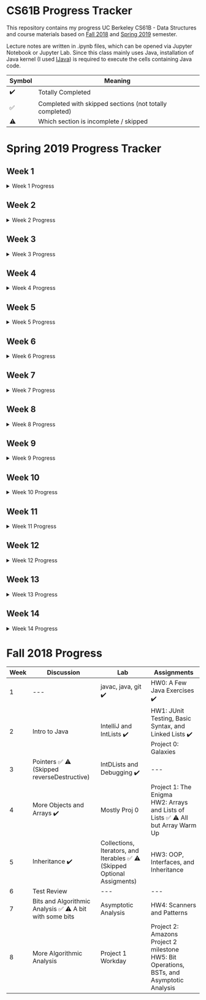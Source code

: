 # CS61B Progress Tracker

This repository contains my progress UC Berkeley CS61B - Data Structures and course materials based on [Fall 2018](https://inst.eecs.berkeley.edu/~cs61b/fa18/) and [Spring 2019](https://sp19.datastructur.es/) semester. 

Lecture notes are written in .ipynb files, which can be opened via Jupyter Notebook or Jupyter Lab. Since this class mainly uses Java, installation of Java kernel (I used [IJava](https://github.com/SpencerPark/IJava)) is required to execute the cells containing Java code.


| Symbol             | Meaning                                                 |
| ------------------ | ------------------------------------------------------- |
| :heavy_check_mark: | Totally Completed                                       |
| :white_check_mark: | Completed with skipped sections (not totally completed) |
| :warning:          | Which section is incomplete / skipped                   |

# Spring 2019 Progress Tracker

## Week 1

<details>
  <summary> Week 1 Progress </summary>

  | Lecture                                          | Study Guide        | Discussion                       | Lab                                         | Assignments / Exams                                     |
  | ------------------------------------------------ | ------------------ | -------------------------------- | ------------------------------------------- | ------------------------------------------------------- |
  | 1. Intro, Hello World Java :heavy_check_mark:    | :heavy_check_mark: | Intro to Java :heavy_check_mark: | Setting Up Your Computer :heavy_check_mark: | HW 0: Basic Java Programs (Optional) :heavy_check_mark: |
  | 2. Defining and Using Classes :heavy_check_mark: | :heavy_check_mark: | --                               | javac, java, git :heavy_check_mark:         | ---                                                     |

</details>

## Week 2

<details>
  <summary> Week 2 Progress </summary>

  | Lecture                                                       | Study Guide                                                        | Discussion                             | Lab                                 | Assignments / Exams |
  | ------------------------------------------------------------- | ------------------------------------------------------------------ | -------------------------------------- | ----------------------------------- | ------------------- |
  | 3. References, Recursion, and Lists :heavy_check_mark:        | :heavy_check_mark: Scope, Pass-by-Value, Static :heavy_check_mark: | IntelliJ Home Setup :heavy_check_mark: | Project 0: NBody :heavy_check_mark: |
  | 4. SLLists, Nested Classes, Sentinel Nodes :heavy_check_mark: | :white_check_mark: :warning: A Level problem 2 skipped             | Scope, Pass-by-Value, Static Exam Prep | IDEs :heavy_check_mark:             | ---                 |
  | 5. DLLists, Arrays :heavy_check_mark:                         | :white_check_mark: :warning: A Level incomplete                    | ---                                    | ---                                 | ---                 |

</details>

## Week 3

<details>
  <summary> Week 3 Progress </summary>

   | Lecture                                            | Study Guide        | Discussion                              | Lab                                   | Assignments / Exams                            |
   | -------------------------------------------------- | ------------------ | --------------------------------------- | ------------------------------------- | ---------------------------------------------- |
   | 6. ALists, Resizing, vs. SLists :heavy_check_mark: | :heavy_check_mark: | Linked Lists, Arrays :heavy_check_mark: | Testing, Debugging :heavy_check_mark: | Project 1A: Data Structures :heavy_check_mark: |
   | 7. Testing :heavy_check_mark:                      | :heavy_check_mark: | Linked Lists, Arrays Exam Prep          | --                                    |
   | 8. Inheritance, Implements :heavy_check_mark:      | :white_check_mark: | ---                                     | ---                                   | ---                                            |

</details>

## Week 4

<details>
  <summary> Week 4 Progress </summary>

  | Lecture                                                                   | Study Guide | Discussion                     | Lab              | Assignments / Exams                             |
  | ------------------------------------------------------------------------- | ----------- | ------------------------------ | ---------------- | ----------------------------------------------- |
  | 9. Extends, Casting, Higher Order Functions :heavy_check_mark:            |             | Inheritance :heavy_check_mark: | Peer Code Review | Project 1B: Testing and HoFs :heavy_check_mark: |
  | 10. Subtype Polymorphism vs. HoFs :heavy_check_mark: (No Guide Exercises) | ---         | Inheritance Exam Prep          | ---              | Project 1 Gold: Autograding :heavy_check_mark:  |
  | 11. Exceptions, Iterators, Object Methods :heavy_check_mark:              |             | ---                            | ---              | ---                                             |

</details>

## Week 5

<details>
  <summary> Week 5 Progress </summary>

  | Lecture                              | Study Guide        | Discussion                                 | Lab                        | Assignments / Exams                                     |
  | ------------------------------------ | ------------------ | ------------------------------------------ | -------------------------- | ------------------------------------------------------- |
  | 12. Coding in the Real World, Review | ---                | Iterators, Iterables :heavy_check_mark:    | HugLife :heavy_check_mark: | Midterm 1                                               |
  | 13. Asymptotics I :heavy_check_mark: | :heavy_check_mark: | Exceptions, Iterators, Iterables Exam Prep | --                         | HW1: Java Syntax and Sound Synthesis :heavy_check_mark: |

</details>

## Week 6

<details>
  <summary> Week 6 Progress </summary>

  | Lecture                                       | Study Guide | Discussion                                       | Lab                              | Assignments / Exams |
  | --------------------------------------------- | ----------- | ------------------------------------------------ | -------------------------------- | ------------------- |
  | 14. Disjoint Sets :heavy_check_mark:          |             | Disjoint Sets and Asymptotics :heavy_check_mark: | Disjoint Sets :heavy_check_mark: | ---                 |
  | 15. Asymptotics II :heavy_check_mark:         |             | Disjoint Sets and Asymptotics Exam Prep          | Challenge Disjoint Sets          | ---                 |
  | 16. ADTs, Sets, Maps, BSTs :heavy_check_mark: |             | ---                                              | ---                              | HW2: Percolation    |

</details>

## Week 7

<details>
  <summary> Week 7 Progress </summary>

  | Lecture                                | Study Guide | Discussion                               | Lab                                                                                     | Assignments / Exams |
  | -------------------------------------- | ----------- | ---------------------------------------- | --------------------------------------------------------------------------------------- | ------------------- |
  | 17. B-Trees (2-3, 2-3-4 Trees)         |             | More Asymptotics, Search Trees :white_check_mark: :warning: Last Problem           | TreeMap :white_check_mark: :warning: Optional Exercises & Optional Asymptotics Problems | --                  |
  | 18. Red Black Trees :heavy_check_mark: |             | More Asymptotics, Search Trees Exam Prep | Challenge Binary Search Tree Performance                                                | HW3: Hashing :heavy_check_mark:        |
  | 19. Hashing :heavy_check_mark:         |             | ---                                      | ---                                                                                     | ---                 |

</details>

## Week 8

<details>
  <summary> Week 8 Progress </summary>

  | Lecture                                                            | Study Guide | Discussion                      | Lab                        | Assignments / Exams           |
  | ------------------------------------------------------------------ | ----------- | ------------------------------- | -------------------------- | ----------------------------- |
  | 20. Heaps and PQs :heavy_check_mark:                               |             | LLRBs, Hashing, Heaps           | HashMap :heavy_check_mark:                    | ---                           |
  | 21. Prefix Operations and Tries :heavy_check_mark:                 |             | LLRBs, Hashing, Heaps Exam Prep | Challenge Heaps and Hashes | Proj 2: HeapPQ/KD-Tree HeapPQ |
  | 22. Range, Searching and Multi-Dimensional Data :heavy_check_mark: |             | ---                             | ---                        | ---                           |

</details>

## Week 9

<details>
  <summary> Week 9 Progress </summary>

  | Lecture                                          | Study Guide | Discussion                                  | Lab              | Assignments / Exams |
  | ------------------------------------------------ | ----------- | ------------------------------------------- | ---------------- | ------------------- |
  | 23. Tree and Graph Traversals :heavy_check_mark: |             | Tries, K-d Trees, Tree Traversals           | Tries            | ---                 |
  | 24. Graph Traversals and Implementations         |             | Tries, K-d Trees, Tree Traversals Exam Prep | Challenge Graphs | ---                 |
  | 25. Shortest Paths                               |             | ---                                         | ---              | ---                 |

</details>

## Week 10

<details>
  <summary> Week 10 Progress </summary>

  | Lecture                          | Study Guide | Discussion                               | Lab | Assignments / Exams |
  | -------------------------------- | ----------- | ---------------------------------------- | --- | ------------------- |
  | 26. Minimum Spanning Trees       |             | DFS, BFS, Shortest Paths, MSTs           | --- | ---                 |
  | 27. Reductions and Decomposition |             | DFS, BFS, Shortest Paths, MSTs Exam Prep | --  | --                  |
  | 28. No Lecture                   |             | ---                                      | --- | Midterm 2           |

</details>

## Week 11

<details>
  <summary> Week 11 Progress </summary>

  | Lecture                    | Study Guide | Discussion       | Lab                       | Assignments / Exams |
  | -------------------------- | ----------- | ---------------- | ------------------------- | ------------------- |
  | 29. Basic Sorts            |             | Graphs           | Merge and Quicksort       | HW4: Puzzle Solver  |
  | 30. Quick Sort             |             | Graphs Exam Prep | Challenge Beards and Beds | Proj 2C: Bear Maps  |
  | 31. Software Engineering I |             | ---              | ---                       | ---                 |

</details>

## Week 12

<details>
  <summary> Week 12 Progress </summary>

 | Lecture                              | Study Guide | Discussion        | Lab                          | Assignments / Exams   |
 | ------------------------------------ | ----------- | ----------------- | ---------------------------- | --------------------- |
 | 32. More Quick Sort, Sorting Summary |             | Sorting, ADTs     | Getting Started on Project 3 | --                    |
 | 33. Sorting and Algorithmic Bounds   |             | Sorting Exam Prep | --                           | --                    |
 | 34. Software Engineering II          |             | --                | --                           | Proj 3A: BYOW Phase 1 |

</details>

## Week 13

<details>
  <summary> Week 13 Progress </summary>

  | Lecture                                    | Study Guide | Discussion        | Lab                        | Assignments / Exams |
  | ------------------------------------------ | ----------- | ----------------- | -------------------------- | ------------------- |
  | 35. Radix Sorts                            |             | More Sorting      | Interactivity in Project 3 | --                  |
  | 36. Sorting and Data Structures Conclusion |             | Sorting Exam Prep | --                         | --                  |
  | 37. Software Engineering III               |             | --                | --                         | --                  |

</details>

## Week 14

<details>
  <summary> Week 14 Progress </summary>

  | Lecture                                  | Study Guide | Discussion   | Lab        | Assignments / Exams   |
  | ---------------------------------------- | ----------- | ------------ | ---------- | --------------------- |
  | 38. Compression                          |             | Goodbye, Fun | BYOW Demos | Proj 3B: BYOW Phase 2 |
  | 39. Compression, Complexity, and P = NP? |             | --           | --         | --                    |
  | 40. Summary, Fun                         |             | --           | --         | --                    |

</details>

# Fall 2018 Progress

| Week | Discussion                                                                      | Lab                                                                                              | Assignments                                                                                                  |
| ---- | ------------------------------------------------------------------------------- | ------------------------------------------------------------------------------------------------ | ------------------------------------------------------------------------------------------------------------ |
| 1    | ---                                                                             | javac, java, git :heavy_check_mark:                                                              | HW0: A Few Java Exercises :heavy_check_mark:                                                                 |
| 2    | Intro to Java                                                                   | IntelliJ and IntLists :heavy_check_mark:                                                         | HW1: JUnit Testing, Basic Syntax, and Linked Lists :heavy_check_mark: <br> Project 0: Galaxies               |
| 3    | Pointers :white_check_mark: :warning: (Skipped reverseDestructive)              | IntDLists and Debugging :heavy_check_mark:                                                       | ---                                                                                                          |
| 4    | More Objects and Arrays :heavy_check_mark:                                      | Mostly Proj 0                                                                                    | Project 1: The Enigma <br> HW2: Arrays and Lists of Lists :white_check_mark: :warning: All but Array Warm Up |
| 5    | Inheritance :heavy_check_mark:                                                  | Collections, Iterators, and Iterables :white_check_mark: :warning: (Skipped Optional Assigments) | HW3: OOP, Interfaces, and Inheritance                                                                        |
| 6    | Test Review                                                                     | ---                                                                                              | ---                                                                                                          |
| 7    | Bits and Algorithmic Analysis :white_check_mark: :warning: A bit with some bits | Asymptotic Analysis                                                                              | HW4: Scanners and Patterns                                                                                   |
| 8    | More Algorithmic Analysis                                                       | Project 1 Workday                                                                                | Project 2: Amazons <br> Project 2 milestone <br> HW5: Bit Operations, BSTs, and Asymptotic Analysis          |
